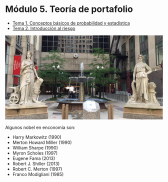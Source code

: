 # Módulo 5. Teoría de portafolio

- [Tema 1. Conceptos básicos de probabilidad y estadística](Tema%201.%20Conceptos%20básicos%20de%20probabilidad%20y%20estadística.md)
- [Tema 2. Introducción al riesgo](Tema%202.%20Introducción%20al%20riesgo)




![](attachments/Pasted%20image%2020230504181901.png)


Algunos nobel en enconomía son:
- Harry Markowitz (1990)
- Merton Howard Miller (1990)
- William Sharpe (1990)
- Myron Scholes (1997)
- Eugene Fama (2013)
- Robert J. Shiller (2013)
- Robert C. Merton (1997)
- Franco Modigliani (1985)




